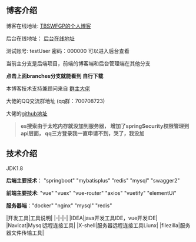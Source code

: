 ## 博客介绍 
博客在线地址: [TBSWFGP的个人博客](http://www.justcopy.ink/)

后台在线地址： [后台在线地址](http://www.justcopy.ink:8081)

测试账号: testUser  密码：000000  可以进入后台查看

当前主分支是后端项目，前端的博客端和后台管理端在其他分支 

**点击上面branches分支就能看到 自行下载**

本博客技术支持兼顾问来自 [群主大佬](https://www.talkxj.com/)

大佬的QQ交流群地址 (qq群：700708723)

大佬的[github地址](https://github.com/X1192176811)


> **es搜索由于太吃内存就没加到服务器，
增加了springSecurity权限管理到api层面，
qq三方登录我一直申请不到，哭了，我没加**

## 技术介绍
JDK1.8

**后端主要技术**： "springboot" "mybatisplus" "redis" "mysql" "swagger2"

**前端主要技术**: "vue"  "vuex"  "vue-router"  "axios"  "vuetify" 
"elementUi"

**服务器端**："docker" "nginx" "mysql" "redis" 
  
|开发工具|工具说明|
|-|-|-|
|IDEA|java开发工具IDE，vue开发IDE|
|Navicat|Mysql远程连接工具|
|X-shell|服务器远程连接工具Liunx|
|filezilla|服务器文件传输工具|




